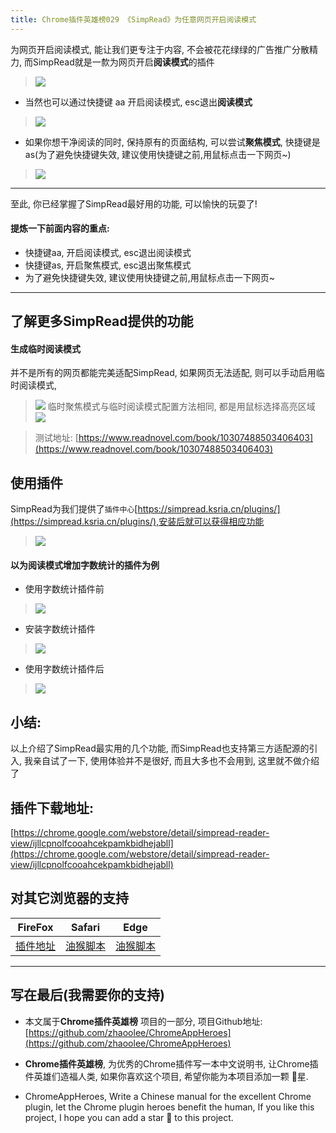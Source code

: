 ```yaml
---
title: Chrome插件英雄榜029 《SimpRead》为任意网页开启阅读模式
---
```

为网页开启阅读模式, 能让我们更专注于内容, 不会被花花绿绿的广告推广分散精力, 而SimpRead就是一歀为网页开启**阅读模式**的插件
> ![](https://v2fy.com/asset/029_simread/7a33faad14ea478d982aa3bd56f0ca2c.gif)

- 当然也可以通过快捷键 aa 开启阅读模式, esc退出**阅读模式**
> ![](https://v2fy.com/asset/029_simread/2770336d7d6f48bea1971ab67d51e4c2.gif)

- 如果你想干净阅读的同时, 保持原有的页面结构, 可以尝试**聚焦模式**, 快捷键是as(为了避免快捷键失效, 建议使用快捷键之前,用鼠标点击一下网页~)
> ![](https://v2fy.com/asset/029_simread/fbd7bbd5af6d4729822f9f0bf08b8cc6.gif)

---

至此, 你已经掌握了SimpRead最好用的功能, 可以愉快的玩耍了!

#### 提炼一下前面内容的重点:

- 快捷键aa, 开启阅读模式, esc退出阅读模式
- 快捷键as, 开启聚焦模式, esc退出聚焦模式
- 为了避免快捷键失效, 建议使用快捷键之前,用鼠标点击一下网页~

---



## 了解更多SimpRead提供的功能


#### 生成临时阅读模式
并不是所有的网页都能完美适配SimpRead, 如果网页无法适配, 则可以手动启用临时阅读模式,
> ![](https://v2fy.com/asset/029_simread/fa5e05ae864c4e7397e544913a2b571c.gif)
> 临时聚焦模式与临时阅读模式配置方法相同, 都是用鼠标选择高亮区域
> ![](https://v2fy.com/asset/029_simread/75942043dd9d42288514fe0a64fa8241.gif)

> 测试地址: [https://www.readnovel.com/book/10307488503406403](https://www.readnovel.com/book/10307488503406403)


## 使用插件
SimpRead为我们提供了`插件中心`[https://simpread.ksria.cn/plugins/](https://simpread.ksria.cn/plugins/),安装后就可以获得相应功能
> ![](https://v2fy.com/asset/029_simread/417d1971df384e0d87e6711ef6997d21.png)
#### 以为阅读模式增加字数统计的插件为例

- 使用字数统计插件前
> ![](https://v2fy.com/asset/029_simread/2f3cf148b1244cada661338187eaa049.png)

- 安装字数统计插件
> ![](https://v2fy.com/asset/029_simread/cc150be8bbf1444b9d6b39976f86479f.gif)

- 使用字数统计插件后
> ![](https://v2fy.com/asset/029_simread/ec1c80976d3b489eb23e17a01116b38a.png)

## 小结:
以上介绍了SimpRead最实用的几个功能, 而SimpRead也支持第三方适配源的引入, 我亲自试了一下, 使用体验并不是很好, 而且大多也不会用到, 这里就不做介绍了


## 插件下载地址:
[https://chrome.google.com/webstore/detail/simpread-reader-view/ijllcpnolfcooahcekpamkbidhejabll](https://chrome.google.com/webstore/detail/simpread-reader-view/ijllcpnolfcooahcekpamkbidhejabll)


## 对其它浏览器的支持

| FireFox | Safari | Edge|
| - | - | - |
| [插件地址](https://addons.mozilla.org/zh-CN/firefox/addon/simpread/) | [油猴脚本](https://greasyfork.org/zh-CN/scripts/39998-%E7%AE%80%E6%82%A6-simpread-%E8%BD%BB%E9%98%85%E7%89%88) | [油猴脚本](https://greasyfork.org/zh-CN/scripts/39998-%E7%AE%80%E6%82%A6-simpread-%E8%BD%BB%E9%98%85%E7%89%88) |


---

## 写在最后(我需要你的支持)
- 本文属于**Chrome插件英雄榜** 项目的一部分, 项目Github地址: [https://github.com/zhaoolee/ChromeAppHeroes](https://github.com/zhaoolee/ChromeAppHeroes)

- **Chrome插件英雄榜**, 为优秀的Chrome插件写一本中文说明书, 让Chrome插件英雄们造福人类, 如果你喜欢这个项目, 希望你能为本项目添加一颗 🌟星.

- ChromeAppHeroes, Write a Chinese manual for the excellent Chrome plugin, let the Chrome plugin heroes benefit the human, If you like this project, I hope you can add a star 🌟 to this project.
